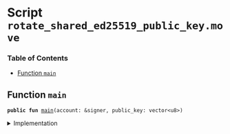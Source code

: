 
<a name="SCRIPT"></a>

# Script `rotate_shared_ed25519_public_key.move`

### Table of Contents

-  [Function `main`](#SCRIPT_main)



<a name="SCRIPT_main"></a>

## Function `main`



<pre><code><b>public</b> <b>fun</b> <a href="#SCRIPT_main">main</a>(account: &signer, public_key: vector&lt;u8&gt;)
</code></pre>



<details>
<summary>Implementation</summary>


<pre><code><b>fun</b> <a href="#SCRIPT_main">main</a>(account: &signer, public_key: vector&lt;u8&gt;) {
    <a href="../../modules/doc/shared_ed25519_public_key.md#0x0_SharedEd25519PublicKey_rotate_key">SharedEd25519PublicKey::rotate_key</a>(account, public_key)
}
</code></pre>



</details>
